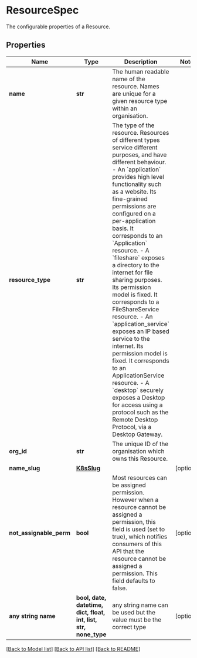 # ResourceSpec

The configurable properties of a Resource. 

## Properties
Name | Type | Description | Notes
------------ | ------------- | ------------- | -------------
**name** | **str** | The human readable name of the resource. Names are unique for a given resource type within an organisation.  | 
**resource_type** | **str** | The type of the resource. Resources of different types service different purposes, and have different behaviour. - An &#x60;application&#x60; provides high level functionality such as a website. Its fine-grained   permissions are configured on a per-application basis. It corresponds to an &#x60;Application&#x60;   resource. - A &#x60;fileshare&#x60; exposes a directory to the internet for file sharing purposes. Its permission model is fixed. It corresponds to a FileShareService resource. - An &#x60;application_service&#x60; exposes an IP based service to the internet. Its permission model is fixed. It corresponds to an ApplicationService resource. - A &#x60;desktop&#x60; securely exposes a Desktop for access using a protocol such as the Remote Desktop Protocol, via a   Desktop Gateway.  | 
**org_id** | **str** | The unique ID of the organisation which owns this Resource. | 
**name_slug** | [**K8sSlug**](K8sSlug.md) |  | [optional] 
**not_assignable_perm** | **bool** | Most resources can be assigned permission. However when a resource cannot be assigned a permission, this field is used (set to true), which notifies consumers of this API that the resource cannot be assigned a permission. This field defaults to false.  | [optional] 
**any string name** | **bool, date, datetime, dict, float, int, list, str, none_type** | any string name can be used but the value must be the correct type | [optional]

[[Back to Model list]](../README.md#documentation-for-models) [[Back to API list]](../README.md#documentation-for-api-endpoints) [[Back to README]](../README.md)


